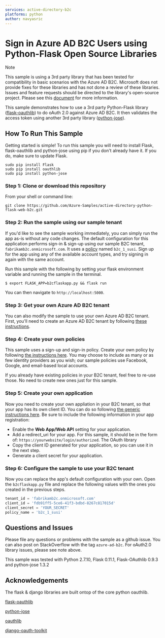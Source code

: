 ```yaml
---
services: active-directory-b2c
platforms: python
author: navyasric
---
```


# Sign in Azure AD B2C Users using Python-Flask Open Source Libraries

> [!NOTE]
> This sample is using a 3rd party library that has been tested for compatibility in basic scenarios with the Azure AD B2C.  Microsoft does not provide fixes for these libraries and has not done a review of these libraries.  Issues and feature requests should be directed to the library's open-source project.  Please see this [document](https://docs.microsoft.com/en-us/azure/active-directory/develop/active-directory-v2-libraries) for more information.   
>
>

This sample demonstrates how to use a 3rd party Python-Flask library ([flask-oauthlib](https://github.com/lepture/flask-oauthlib)) to do oAuth 2.0 against Azure AD B2C.  It then validates the access token using another 3rd party library ([python-jose](https://github.com/mpdavis/python-jose)).


## How To Run This Sample

Getting started is simple! To run this sample you will need to install Flask, flask-oauthlib and python-jose using pip if you don't already have it.  If you do, make sure to update Flask.     

```
sudo pip install Flask
sudo pip install oauthlib
sudo pip install python-jose
```

### Step 1:  Clone or download this repository

From your shell or command line:

`git clone https://github.com/Azure-Samples/active-directory-python-flask-web-b2c.git`

### Step 2: Run the sample using our sample tenant

If you'd like to see the sample working immediately, you can simply run the app as-is without any code changes. The default configuration for this application performs sign-in & sign-up using our sample B2C tenant, `fabrikamb2c.onmicrosoft.com`.  It uses a [policy](https://azure.microsoft.com/documentation/articles/active-directory-b2c-reference-policies) named `b2c_1_susi`. Sign up for the app using any of the available account types, and try signing in again with the same account.

Run this sample with the following by setting your flask environment variable and running the sample in the terminal.

```
$ export FLASK_APP=b2cflaskapp.py && flask run
```

You can then navigate to `http://localhost:5000`.

### Step 3: Get your own Azure AD B2C tenant

You can also modify the sample to use your own Azure AD B2C tenant.  First, you'll need to create an Azure AD B2C tenant by following [these instructions](https://azure.microsoft.com/documentation/articles/active-directory-b2c-get-started).

### Step 4: Create your own policies

This sample uses a sign-up and sign-in policy.  Create your own policy by following [the instructions here](https://azure.microsoft.com/documentation/articles/active-directory-b2c-reference-policies).  You may choose to include as many or as few identity providers as you wish; our sample policies use Facebook, Google, and email-based local accounts.

If you already have existing policies in your B2C tenant, feel free to re-use those.  No need to create new ones just for this sample.

### Step 5: Create your own application

Now you need to create your own appliation in your B2C tenant, so that your app has its own client ID.  You can do so following [the generic instructions here](https://azure.microsoft.com/documentation/articles/active-directory-b2c-app-registration).  Be sure to include the following information in your app registration:

- Enable the **Web App/Web API** setting for your application.
- Add a redirect_uri for your app. For this sample, it should be in the form of: `https://yourwebsite/login/authorized`. The OAuth library
- Copy the client ID generated for your application, so you can use it in the next step.
- Generate a client secret for your application.

### Step 6: Configure the sample to use your B2C tenant

Now you can replace the app's default configuration with your own.  Open the `b2cflaskapp.py` file and replace the following values with the ones you created in the previous steps.  

```python
tenant_id = 'fabrikamb2c.onmicrosoft.com'
client_id = 'fdb91ff5-5ce6-41f3-bdbd-8267c817015d'
client_secret = 'YOUR_SECRET'
policy_name = 'b2c_1_susi'
```
## Questions and Issues

Please file any questions or problems with the sample as a github issue.  You can also post on StackOverflow with the tag ```azure-ad-b2c```.  For oAuth2.0 library issues, please see note above.

This sample was tested with Python 2.7.10, Flask 0.11.1, Flask-OAuthlib 0.9.3 and python-jose 1.3.2

## Acknowledgements

The flask & django libraries are built ontop of the core python oauthlib.

[flask-oauthlib](https://github.com/lepture/flask-oauthlib)

[python-jose](https://github.com/mpdavis/python-jose)

[oauthlib](https://github.com/idan/oauthlib)

[django-oauth-toolkit](https://github.com/evonove/django-oauth-toolkit)
